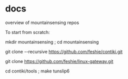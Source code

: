# docs
overview of mountainsensing repos

To start from scratch:

mkdir mountainsensing ; cd mountainsensing

git clone --recursive https://github.com/feshie/contiki.git

git clone https://github.com/feshie/linux-gateway.git

cd contiki/tools ; make tunslip6

